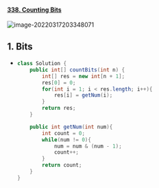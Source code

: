 #### [338. Counting Bits](https://leetcode-cn.com/problems/counting-bits/)

![image-20220317203348071](https://raw.githubusercontent.com/TWDH/Leetcode-From-Zero/pictures/img/image-20220317203348071.png)

## 1. Bits

- ```java
  class Solution {
      public int[] countBits(int n) {
          int[] res = new int[n + 1];
          res[0] = 0;
          for(int i = 1; i < res.length; i++){
              res[i] = getNum(i);
          }
          return res;
      }
  
      public int getNum(int num){
          int count = 0;
          while(num != 0){
              num = num & (num - 1);
              count++;
          }
          return count;
      }
  }
  ```

